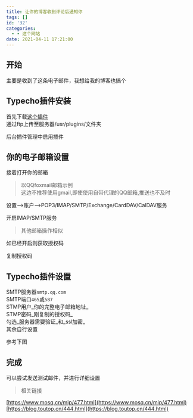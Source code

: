 ```yaml
---
title: 让你的博客收到评论后通知你
tags: []
id: '32'
categories:
  - - 这个网站
date: 2021-04-11 17:21:00
---
```


## 开始

主要是收到了这条电子邮件，我想给我的博客也搞个

## Typecho插件安装

首先下载[这个插件](https://wws.lanzous.com/iXDw5nwt7ab)  
通过ftp上传至服务器/usr/plugins/文件夹

后台插件管理中启用插件

## 你的电子邮箱设置

接着打开你的邮箱

> 以QQfoxmail邮箱示例  
> 这边不推荐使用gmail,即使使用自带代理的QQ邮箱,推送也不及时

设置-->账户-->POP3/IMAP/SMTP/Exchange/CardDAV/CalDAV服务

开启IMAP/SMTP服务

> 其他邮箱操作相似

如已经开启则获取授权码

复制授权码

## Typecho插件设置

SMTP服务器`smtp.qq.com`  
SMTP端口`465`或`587`  
STMP用户_你的完整电子邮箱地址_  
STMP密码_刚复制的授权码_  
勾选_服务器需要验证_和_ssl加密_  
其余自行设置

参考下图

## 完成

可以尝试发送测试邮件，并进行详细设置

> 相关链接

[https://www.mosq.cn/mip/477.html](https://www.mosq.cn/mip/477.html)  
[https://blog.toutop.cn/444.html](https://blog.toutop.cn/444.html)
